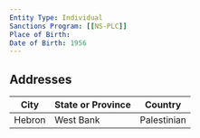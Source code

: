 ```yaml
---
Entity Type: Individual
Sanctions Program: [[NS-PLC]]
Place of Birth: 
Date of Birth: 1956
---
```




## Addresses
| City | State or Province | Country | 
|------|-------------------|---------|
| Hebron | West Bank | Palestinian |
